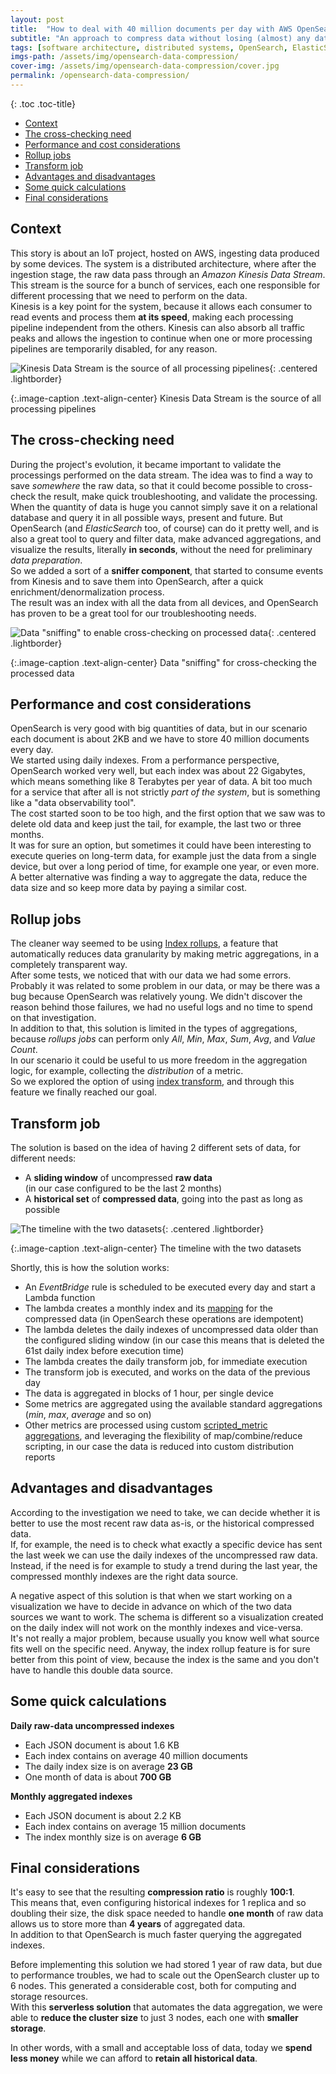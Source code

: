 ```yaml
---
layout: post
title:  "How to deal with 40 million documents per day with AWS OpenSearch"
subtitle: "An approach to compress data without losing (almost) any data"
tags: [software architecture, distributed systems, OpenSearch, ElasticSearch, data, NoSQL]
imgs-path: /assets/img/opensearch-data-compression/
cover-img: /assets/img/opensearch-data-compression/cover.jpg
permalink: /opensearch-data-compression/
---
```


{: .toc .toc-title}
- [Context](#context)
- [The cross-checking need](#the-cross-checking-need)
- [Performance and cost considerations](#performance-and-cost-considerations)
- [Rollup jobs](#rollup-jobs)
- [Transform job](#transform-job)
- [Advantages and disadvantages](#advantages-and-disadvantages)
- [Some quick calculations](#some-quick-calculations)
- [Final considerations](#final-considerations)

## Context
This story is about an IoT project, hosted on AWS, ingesting data produced by some devices. 
The system is a distributed architecture, where after the ingestion stage, the raw data pass through an *Amazon Kinesis Data Stream*.  
This stream is the source for a bunch of services, each one responsible for different processing that we need to perform on the data.  
Kinesis is a key point for the system, because it allows each consumer to read events and process them **at its speed**, making each processing pipeline independent from the others. Kinesis can also absorb all traffic peaks and allows the ingestion to continue when one or more processing pipelines are temporarily disabled, for any reason.

![Kinesis Data Stream is the source of all processing pipelines]({{page.imgs-path}}arch.jpg){: .centered .lightborder}

{:.image-caption .text-align-center}
Kinesis Data Stream is the source of all processing pipelines

## The cross-checking need
During the project's evolution, it became important to validate the processings performed on the data stream. The idea was to find a way to save *somewhere* the raw data, so that it could become possible to cross-check the result, make quick troubleshooting, and validate the processing.  
When the quantity of data is huge you cannot simply save it on a relational database and query it in all possible ways, present and future. But OpenSearch (and *ElasticSearch* too, of course) can do it pretty well, and is also a great tool to query and filter data, make advanced aggregations, and visualize the results, literally **in seconds**, without the need for preliminary *data preparation*.  
So we added a sort of a **sniffer component**, that started to consume events from Kinesis and to save them into OpenSearch, after a quick enrichment/denormalization process.  
The result was an index with all the data from all devices, and OpenSearch has proven to be a great tool for our troubleshooting needs.

![Data "sniffing" to enable cross-checking on processed data]({{page.imgs-path}}arch2.jpg){: .centered .lightborder}

{:.image-caption .text-align-center}
Data "sniffing" for cross-checking the processed data

## Performance and cost considerations
OpenSearch is very good with big quantities of data, but in our scenario each document is about 2KB and we have to store 40 million documents every day.  
We started using daily indexes. From a performance perspective, OpenSearch worked very well, but each index was about 22 Gigabytes, which means something like 8 Terabytes per year of data. A bit too much for a service that after all is not strictly *part of the system*, but is something like a "data observability tool".  
The cost started soon to be too high, and the first option that we saw was to delete old data and keep just the tail, for example, the last two or three months.  
It was for sure an option, but sometimes it could have been interesting to execute queries on long-term data, for example just the data from a single device, but over a long period of time, for example one year, or even more.  
A better alternative was finding a way to aggregate the data, reduce the data size and so keep more data by paying a similar cost.

## Rollup jobs
The cleaner way seemed to be using [Index rollups](https://opensearch.org/docs/latest/im-plugin/index-rollups/index/), a feature that automatically reduces data granularity by making metric aggregations, in a completely transparent way.  
After some tests, we noticed that with our data we had some errors. Probably it was related to some problem in our data, or may be there was a bug because OpenSearch was relatively young. We didn't discover the reason behind those failures, we had no useful logs and no time to spend on that investigation.  
In addition to that, this solution is limited in the types of aggregations, because *rollups jobs* can perform only *All*, *Min*, *Max*, *Sum*, *Avg*, and *Value Count*.  
In our scenario it could be useful to us more freedom in the aggregation logic, for example, collecting the *distribution* of a metric.  
So we explored the option of using [index transform](https://opensearch.org/docs/latest/im-plugin/index-transforms/index/), and through this feature we finally reached our goal.

## Transform job
The solution is based on the idea of having 2 different sets of data, for different needs:
- A **sliding window** of uncompressed **raw data**  
(in our case configured to be the last 2 months)
- A **historical set** of **compressed data**, going into the past as long as possible

![The timeline with the two datasets]({{page.imgs-path}}calendar.jpg){: .centered .lightborder}

{:.image-caption .text-align-center}
The timeline with the two datasets

Shortly, this is how the solution works:
- An *EventBridge* rule is scheduled to be executed every day and start a Lambda function
- The lambda creates a monthly index and its [mapping](https://opensearch.org/docs/2.4/opensearch/mappings/) for the compressed data (in OpenSearch these operations are idempotent)
- The lambda deletes the daily indexes of uncompressed data older than the configured sliding window (in our case this means that is deleted the 61st daily index before execution time)
- The lambda creates the daily transform job, for immediate execution
- The transform job is executed, and works on the data of the previous day
- The data is aggregated in blocks of 1 hour, per single device
- Some metrics are aggregated using the available standard aggregations (*min*, *max*, *average* and so on)
- Other metrics are processed using custom [scripted_metric aggregations](https://opensearch.org/docs/latest/aggregations/metric-agg/#scripted_metric), and leveraging the flexibility of map/combine/reduce scripting, in our case the data is reduced into custom distribution reports

## Advantages and disadvantages
According to the investigation we need to take, we can decide whether it is better to use the most recent raw data as-is, or the historical compressed data.  
If, for example, the need is to check what exactly a specific device has sent the last week we can use the daily indexes of the uncompressed raw data.  
Instead, if the need is for example to study a trend during the last year, the compressed monthly indexes are the right data source.  

A negative aspect of this solution is that when we start working on a visualization we have to decide in advance on which of the two data sources we want to work. The schema is different so a visualization created on the daily index will not work on the monthly indexes and vice-versa.  
It's not really a major problem, because usually you know well what source fits well on the specific need. Anyway, the index rollup feature is for sure better from this point of view, because the index is the same and you don't have to handle this double data source.

## Some quick calculations

**Daily raw-data uncompressed indexes**

- Each JSON document is about 1.6 KB
- Each index contains on average 40 million documents
- The daily index size is on average **23 GB**
- One month of data is about **700 GB**

**Monthly aggregated indexes**

- Each JSON document is about 2.2 KB
- Each index contains on average 15 million documents
- The index monthly size is on average **6 GB**

## Final considerations
It's easy to see that the resulting **compression ratio** is roughly **100:1**.  
This means that, even configuring historical indexes for 1 replica and so doubling their size, the disk space needed to handle **one month** of raw data allows us to store more than **4 years** of aggregated data.  
In addition to that OpenSearch is much faster querying the aggregated indexes.

Before implementing this solution we had stored 1 year of raw data, but due to performance troubles, we had to scale out the OpenSearch cluster up to 6 nodes. This generated a considerable cost, both for computing and storage resources.  
With this **serverless solution** that automates the data aggregation, we were able to **reduce the cluster size** to just 3 nodes, each one with **smaller storage**.

In other words, with a small and acceptable loss of data, today we **spend less money** while we can afford to **retain all historical data**.
